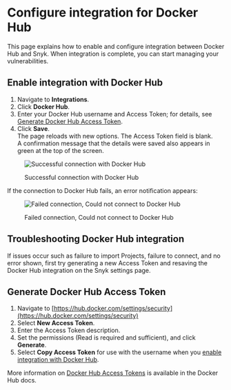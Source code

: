 # Configure integration for Docker Hub

This page explains how to enable and configure integration between Docker Hub and Snyk. When integration is complete, you can start managing your vulnerabilities.

## Enable integration with Docker Hub

1. Navigate to **Integrations**.
2. Click **Docker Hub**.
3. Enter your Docker Hub username and Access Token; for details, see [Generate Docker Hub Access Token](configure-integration-for-docker-hub.md#generate-docker-hub-access-token).
4. Click **Save**.\
   The page reloads with new options. The Access Token field is blank.\
   A confirmation message that the details were saved also appears in green at the top of the screen.

<figure><img src="../../../../.gitbook/assets/Screen Shot 2022-01-21 at 9.48.27 AM.png" alt="Successful connection with Docker Hub"><figcaption><p>Successful connection with Docker Hub</p></figcaption></figure>

If the connection to Docker Hub fails, an error notification appears:

<figure><img src="../../../../.gitbook/assets/Screen Shot 2022-01-21 at 9.48.50 AM.png" alt="Failed connection, Could not connect to Docker Hub"><figcaption><p>Failed connection, Could not connect to Docker Hub</p></figcaption></figure>

## Troubleshooting Docker Hub integration

If issues occur such as failure to import Projects, failure to connect, and no error shown, first try generating a new Access Token and resaving the Docker Hub integration on the Snyk settings page.

## Generate Docker Hub Access Token

1. Navigate to [https://hub.docker.com/settings/security](https://hub.docker.com/settings/security)
2. Select **New Access Token**.
3. Enter the Access Token description.
4. Set the permissions (Read is required and sufficient), and click **Generate**.
5. Select **Copy Access Token** for use with the username when you [enable integration with Docker Hub](configure-integration-for-docker-hub.md#enable-integration-with-docker-hub).

More information on [Docker Hub Access Tokens](https://docs.docker.com/docker-hub/access-tokens/) is available in the Docker Hub docs.
